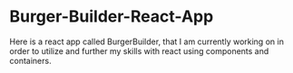 # Burger-Builder-React-App
Here is a react app called BurgerBuilder, that I am currently working on in order to utilize and further my skills with react using components and containers.
